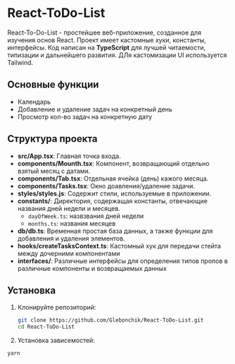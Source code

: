 # React-ToDo-List

React-To-Do-List - простейшее веб-приложение, созданное для изучения основ React. Проект имеет кастомные хуки, константы, интерфейсы. Код написан на **TypeScript** для лучшей читаемости, типизации и дальнейшего развития. ДЛя кастомизации UI используется Tailwind.

## Основные функции
- Календарь
- Добавление и удаление задач на конкретный день
- Просмотр кол-во задач на конкретную дату


## Структура проекта

- **src/App.tsx**: Главная точка входа.
- **components/Mounth.tsx**: Компонент, возвращающий отдельно взятый месяц с датами.
- **components/Tab.tsx**: Отдельная ячейка (день) кажого месяца.
- **components/Tasks.tsx**: Окно доавления/удаление задачи.
- **styles/styles.js**: Содержит стили, используемые в приложении.
- **constants/**: Директория, содержащая константы, отвечающие названия дней недели и месяцев.
  - `dayOfWeek.ts`: назвзвания дней недели
  - `months.ts`: названия месяцев
- **db/db.ts**: Временная простая база данных, а также функции для добавления и удаления элементов.
- **hooks/createTasksContext.ts**: Кастомный хук для передачи стейта между дочерними компонентами
- **interfaces/**: Различные интерфейсы для определения типов пропов в различные компоненты и возвращаемых данных

## Установка

1. Клонируйте репозиторий:
   ```bash
   git clone https://github.com/Glebonchik/React-ToDo-List.git
   cd React-ToDo-List

2. Установка зависемостей:
  ```bash
  yarn
